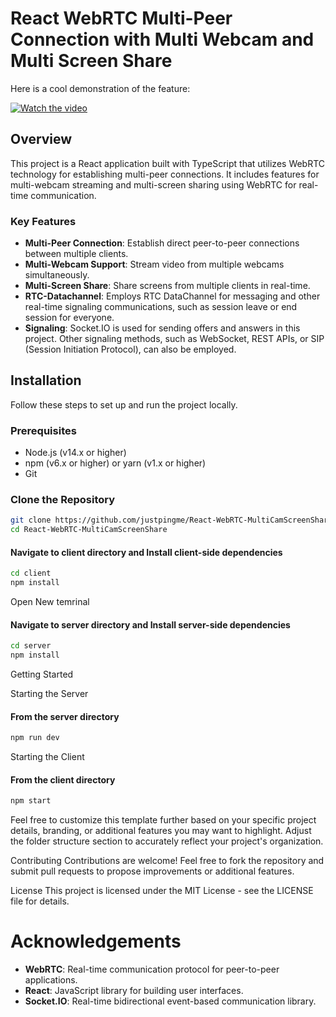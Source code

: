 # React WebRTC Multi-Peer Connection with Multi Webcam and Multi Screen Share

Here is a cool demonstration of the feature:

[![Watch the video](https://img.youtube.com/vi/xUCPFq0HKDI/maxresdefault.jpg)](https://www.youtube.com/watch?v=xUCPFq0HKDI)

## Overview

This project is a React application built with TypeScript that utilizes WebRTC technology for establishing multi-peer connections. It includes features for multi-webcam streaming and multi-screen sharing using WebRTC for real-time communication.

### Key Features

- **Multi-Peer Connection**: Establish direct peer-to-peer connections between multiple clients.
- **Multi-Webcam Support**: Stream video from multiple webcams simultaneously.
- **Multi-Screen Share**: Share screens from multiple clients in real-time.
- **RTC-Datachannel**: Employs RTC DataChannel for messaging and other real-time signaling communications, such as session leave or end session for everyone.
- **Signaling**: Socket.IO is used for sending offers and answers in this project. Other signaling methods, such as WebSocket, REST APIs, or SIP (Session Initiation Protocol), can also be employed.

## Installation

Follow these steps to set up and run the project locally.

### Prerequisites

- Node.js (v14.x or higher)
- npm (v6.x or higher) or yarn (v1.x or higher)
- Git

### Clone the Repository

```bash
git clone https://github.com/justpingme/React-WebRTC-MultiCamScreenShare.git
cd React-WebRTC-MultiCamScreenShare
```

#### Navigate to client directory and Install client-side dependencies
```bash
cd client
npm install 
```

Open New temrinal
#### Navigate to server directory and Install server-side dependencies
```bash
cd server
npm install
```

Getting Started

Starting the Server
#### From the server directory
```bash
npm run dev
```

Starting the Client
#### From the client directory
```bash
npm start
```


Feel free to customize this template further based on your specific project details, branding, or additional features you may want to highlight. Adjust the folder structure section to accurately reflect your project's organization.


Contributing
Contributions are welcome! Feel free to fork the repository and submit pull requests to propose improvements or additional features.

License
This project is licensed under the MIT License - see the LICENSE file for details.

# Acknowledgements

- **WebRTC**: Real-time communication protocol for peer-to-peer applications.
- **React**: JavaScript library for building user interfaces.
- **Socket.IO**: Real-time bidirectional event-based communication library.



